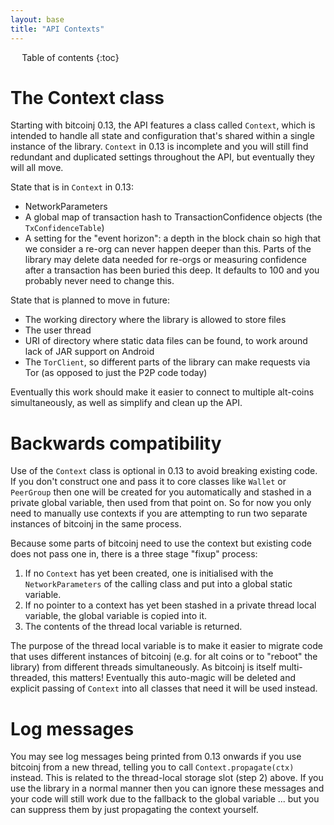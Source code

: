 ```yaml
---
layout: base
title: "API Contexts"
---
```


<div markdown="1" id="toc" class="toc"><div markdown="1">

* Table of contents
{:toc}

</div></div>

<div markdown="1" class="toccontent">

# The Context class

Starting with bitcoinj 0.13, the API features a class called `Context`, which is intended to handle all state and configuration that's shared within a single instance of the library. `Context` in 0.13 is incomplete and you will still find redundant and duplicated settings throughout the API, but eventually they will all move.

State that is in `Context` in 0.13:

* NetworkParameters
* A global map of transaction hash to TransactionConfidence objects (the `TxConfidenceTable`)
* A setting for the "event horizon": a depth in the block chain so high that we consider a re-org can never happen deeper than this. Parts of the library may delete data needed for re-orgs or measuring confidence after a transaction has been buried this deep. It defaults to 100 and you probably never need to change this.

State that is planned to move in future:

* The working directory where the library is allowed to store files
* The user thread
* URI of directory where static data files can be found, to work around lack of JAR support on Android
* The `TorClient`, so different parts of the library can make requests via Tor (as opposed to just the P2P code today)

Eventually this work should make it easier to connect to multiple alt-coins simultaneously, as well as simplify and clean up the API.

# Backwards compatibility

Use of the `Context` class is optional in 0.13 to avoid breaking existing code. If you don't construct one and pass it to core classes like `Wallet` or `PeerGroup` then one will be created for you automatically and stashed in a private global variable, then used from that point on. So for now you only need to manually use contexts if you are attempting to run two separate instances of bitcoinj in the same process.

Because some parts of bitcoinj need to use the context but existing code does not pass one in, there is a three stage "fixup" process:

1. If no `Context` has yet been created, one is initialised with the `NetworkParameters` of the calling class and put into a global static variable.
2. If no pointer to a context has yet been stashed in a private thread local variable, the global variable is copied into it.
3. The contents of the thread local variable is returned.

The purpose of the thread local variable is to make it easier to migrate code that uses different instances of bitcoinj (e.g. for alt coins or to "reboot" the library) from different threads simultaneously. As bitcoinj is itself multi-threaded, this matters! Eventually this auto-magic will be deleted and explicit passing of `Context` into all classes that need it will be used instead.

# Log messages

You may see log messages being printed from 0.13 onwards if you use bitcoinj from a new thread, telling you to call `Context.propagate(ctx)` instead. This is related to the thread-local storage slot (step 2) above. If you use the library in a normal manner then you can ignore these messages and your code will still work due to the fallback to the global variable ... but you can suppress them by just propagating the context yourself.

</div>
